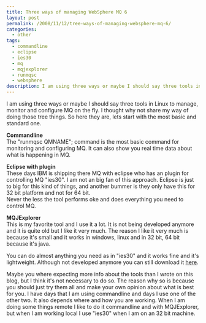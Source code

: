 ```yaml
---
title: Three ways of managing WebSphere MQ 6
layout: post
permalink: /2008/11/12/tree-ways-of-managing-websphere-mq-6/
categories:
  - other
tags:
  - commandline
  - eclipse
  - ies30
  - mq
  - mqjexplorer
  - runmqsc
  - websphere
description: I am using three ways or maybe I should say three tools in Linux to manage, monitor and configure MQ on the fly. I thought why not share my way of doing those tree things. So here they are, lets start with the most basic and standard one.
---
```

I am using three ways or maybe I should say three tools in Linux to manage, monitor and configure MQ on the fly. I thought why not share my way of doing those tree things. So here they are, lets start with the most basic and standard one.

**Commandline**  
The "runmqsc QMNAME"; command is the most basic command for monitoring and configuring MQ. It can also show you real time data about what is happening in MQ.

**Eclipse with plugin**  
These days IBM is shipping there MQ with eclipse who has an plugin for controlling MQ "ies30". I am not an big fan of this approach. Eclipse is just to big for this kind of things, and another bummer is they only have this for 32 bit platform and not for 64 bit.  
Never the less the tool performs oke and does everything you need to control MQ.

**MQJExplorer**  
This is my favorite tool and I use it a lot. It is not being developed anymore and it is quite old but I like it very much. The reason I like it very much is because it's small and it works in windows, linux and in 32 bit, 64 bit because it's java.

You can do almost anything you need as in "ies30" and it works fine and it's lightweight. Although not developed anymore you can still download it <a title="MQJExplorer" href="http://www.capitalware.biz/mq_tools.html" target="_blank">here</a>.

Maybe you where expecting more info about the tools than I wrote on this blog, but I think it's not necessary to do so. The reason why so is because you should just try them all and make your own opinion about what is best for you. I have days that I am using commandline and days I use one of the other two. It also depends where and how you are working. When I am doing some things remote I like to do it commandline and with MQJExplorer, but when I am working local I use "ies30" when I am on an 32 bit machine.